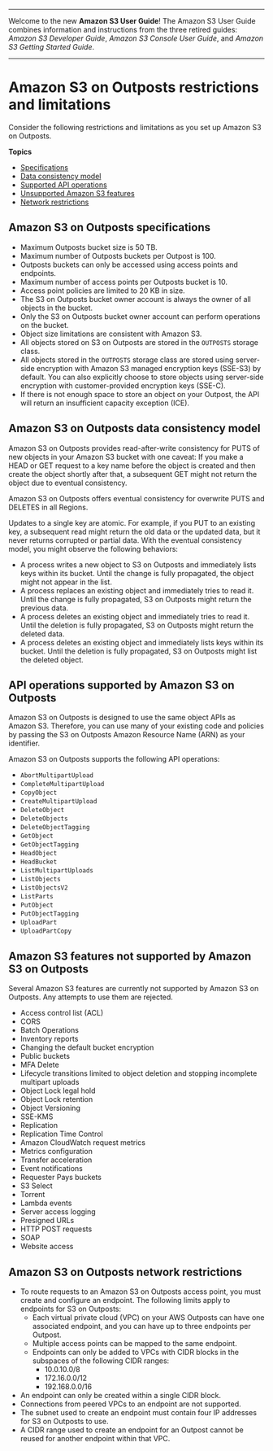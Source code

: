 --------

Welcome to the new **Amazon S3 User Guide**\! The Amazon S3 User Guide combines information and instructions from the three retired guides: *Amazon S3 Developer Guide*, *Amazon S3 Console User Guide*, and *Amazon S3 Getting Started Guide*\.

--------

# Amazon S3 on Outposts restrictions and limitations<a name="S3OnOutpostsRestrictionsLimitations"></a>

Consider the following restrictions and limitations as you set up Amazon S3 on Outposts\.

**Topics**
+ [Specifications](#S3OnOutpostsSpecifications)
+ [Data consistency model](#S3OnOutpostsDataConsistency)
+ [Supported API operations](#S3OnOutpostsAPILimitations)
+ [Unsupported Amazon S3 features](#S3OnOutpostsFeatureLimitations)
+ [Network restrictions](#S3OnOutpostsConnectivityRestrictions)

## Amazon S3 on Outposts specifications<a name="S3OnOutpostsSpecifications"></a>
+ Maximum Outposts bucket size is 50 TB\.
+ Maximum number of Outposts buckets per Outpost is 100\.
+ Outposts buckets can only be accessed using access points and endpoints\.
+ Maximum number of access points per Outposts bucket is 10\.
+ Access point policies are limited to 20 KB in size\.
+ The S3 on Outposts bucket owner account is always the owner of all objects in the bucket\.
+ Only the S3 on Outposts bucket owner account can perform operations on the bucket\.
+ Object size limitations are consistent with Amazon S3\.
+ All objects stored on S3 on Outposts are stored in the `OUTPOSTS` storage class\.
+ All objects stored in the `OUTPOSTS` storage class are stored using server\-side encryption with Amazon S3 managed encryption keys \(SSE\-S3\) by default\. You can also explicitly choose to store objects using server\-side encryption with customer\-provided encryption keys \(SSE\-C\)\.
+ If there is not enough space to store an object on your Outpost, the API will return an insufficient capacity exception \(ICE\)\. 

## Amazon S3 on Outposts data consistency model<a name="S3OnOutpostsDataConsistency"></a>

Amazon S3 on Outposts provides read\-after\-write consistency for PUTS of new objects in your Amazon S3 bucket with one caveat: If you make a HEAD or GET request to a key name before the object is created and then create the object shortly after that, a subsequent GET might not return the object due to eventual consistency\.

Amazon S3 on Outposts offers eventual consistency for overwrite PUTS and DELETES in all Regions\.

Updates to a single key are atomic\. For example, if you PUT to an existing key, a subsequent read might return the old data or the updated data, but it never returns corrupted or partial data\. With the eventual consistency model, you might observe the following behaviors:
+ A process writes a new object to S3 on Outposts and immediately lists keys within its bucket\. Until the change is fully propagated, the object might not appear in the list\.
+ A process replaces an existing object and immediately tries to read it\. Until the change is fully propagated, S3 on Outposts might return the previous data\.
+ A process deletes an existing object and immediately tries to read it\. Until the deletion is fully propagated, S3 on Outposts might return the deleted data\.
+ A process deletes an existing object and immediately lists keys within its bucket\. Until the deletion is fully propagated, S3 on Outposts might list the deleted object\.

## API operations supported by Amazon S3 on Outposts<a name="S3OnOutpostsAPILimitations"></a>

Amazon S3 on Outposts is designed to use the same object APIs as Amazon S3\. Therefore, you can use many of your existing code and policies by passing the S3 on Outposts Amazon Resource Name \(ARN\) as your identifier\.

Amazon S3 on Outposts supports the following API operations:
+ `AbortMultipartUpload`
+ `CompleteMultipartUpload`
+ `CopyObject`
+ `CreateMultipartUpload`
+ `DeleteObject`
+ `DeleteObjects`
+ `DeleteObjectTagging`
+ `GetObject`
+ `GetObjectTagging`
+ `HeadObject`
+ `HeadBucket`
+ `ListMultipartUploads`
+ `ListObjects`
+ `ListObjectsV2`
+ `ListParts`
+ `PutObject`
+ `PutObjectTagging`
+ `UploadPart`
+ `UploadPartCopy`

## Amazon S3 features not supported by Amazon S3 on Outposts<a name="S3OnOutpostsFeatureLimitations"></a>

Several Amazon S3 features are currently not supported by Amazon S3 on Outposts\. Any attempts to use them are rejected\.
+ Access control list \(ACL\)
+ CORS
+ Batch Operations
+ Inventory reports
+ Changing the default bucket encryption
+ Public buckets
+ MFA Delete
+ Lifecycle transitions limited to object deletion and stopping incomplete multipart uploads
+ Object Lock legal hold
+ Object Lock retention
+ Object Versioning
+ SSE\-KMS
+ Replication
+ Replication Time Control
+ Amazon CloudWatch request metrics
+ Metrics configuration
+ Transfer acceleration
+ Event notifications
+ Requester Pays buckets
+ S3 Select
+ Torrent
+ Lambda events
+ Server access logging
+ Presigned URLs
+ HTTP POST requests
+ SOAP
+ Website access

## Amazon S3 on Outposts network restrictions<a name="S3OnOutpostsConnectivityRestrictions"></a>
+ To route requests to an Amazon S3 on Outposts access point, you must create and configure an endpoint\. The following limits apply to endpoints for S3 on Outposts:
  + Each virtual private cloud \(VPC\) on your AWS Outposts can have one associated endpoint, and you can have up to three endpoints per Outpost\.
  + Multiple access points can be mapped to the same endpoint\.
  + Endpoints can only be added to VPCs with CIDR blocks in the subspaces of the following CIDR ranges:
    + 10\.0\.10\.0/8
    + 172\.16\.0\.0/12
    + 192\.168\.0\.0/16
+ An endpoint can only be created within a single CIDR block\.
+ Connections from peered VPCs to an endpoint are not supported\.
+ The subnet used to create an endpoint must contain four IP addresses for S3 on Outposts to use\.
+ A CIDR range used to create an endpoint for an Outpost cannot be reused for another endpoint within that VPC\.